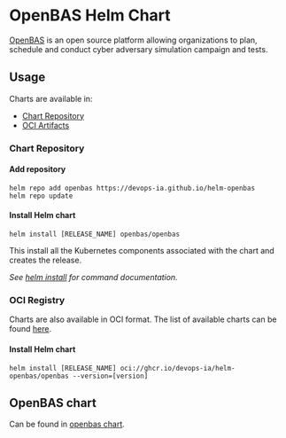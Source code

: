 # OpenBAS Helm Chart

[OpenBAS](https://github.com/OpenBAS-Platform/openbas) is an open source platform allowing organizations to plan, schedule and conduct cyber adversary simulation campaign and tests.

## Usage

Charts are available in:

* [Chart Repository](https://helm.sh/docs/topics/chart_repository/)
* [OCI Artifacts](https://helm.sh/docs/topics/registries/)

### Chart Repository

#### Add repository

```console
helm repo add openbas https://devops-ia.github.io/helm-openbas
helm repo update
```

#### Install Helm chart

```console
helm install [RELEASE_NAME] openbas/openbas
```

This install all the Kubernetes components associated with the chart and creates the release.

_See [helm install](https://helm.sh/docs/helm/helm_install/) for command documentation._

### OCI Registry

Charts are also available in OCI format. The list of available charts can be found [here](https://github.com/devops-ia/helm-openbas/pkgs/container/helm-openbas%2Fopenbas).

#### Install Helm chart

```console
helm install [RELEASE_NAME] oci://ghcr.io/devops-ia/helm-openbas/openbas --version=[version]
```

## OpenBAS chart

Can be found in [openbas chart](https://github.com/devops-ia/helm-openbas/tree/main/charts/openbas).
